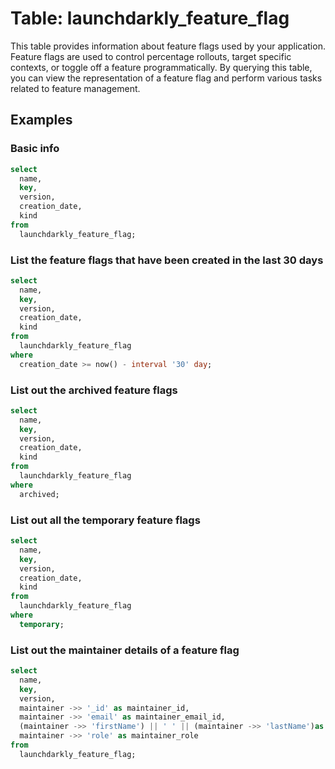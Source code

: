 # Table: launchdarkly_feature_flag

This table provides information about feature flags used by your application. Feature flags are used to control percentage rollouts, target specific contexts, or toggle off a feature programmatically. By querying this table, you can view the representation of a feature flag and perform various tasks related to feature management.

## Examples

### Basic info

```sql
select
  name,
  key,
  version,
  creation_date,
  kind
from
  launchdarkly_feature_flag;
```

### List the feature flags that have been created in the last 30 days

```sql
select
  name,
  key,
  version,
  creation_date,
  kind
from
  launchdarkly_feature_flag
where
  creation_date >= now() - interval '30' day;
```

### List out the archived feature flags

```sql
select
  name,
  key,
  version,
  creation_date,
  kind
from
  launchdarkly_feature_flag
where
  archived;
```

### List out all the temporary feature flags

```sql
select
  name,
  key,
  version,
  creation_date,
  kind
from
  launchdarkly_feature_flag
where
  temporary;
```

### List out the maintainer details of a feature flag

```sql
select
  name,
  key,
  version,
  maintainer ->> '_id' as maintainer_id,
  maintainer ->> 'email' as maintainer_email_id,
  (maintainer ->> 'firstName') || ' ' || (maintainer ->> 'lastName')as maintainer_name,
  maintainer ->> 'role' as maintainer_role
from
  launchdarkly_feature_flag;
```